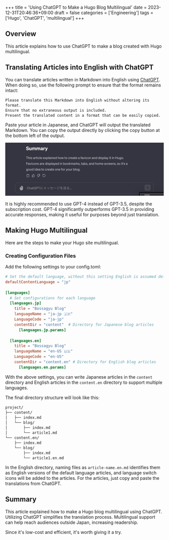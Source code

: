 +++
title = 'Using ChatGPT to Make a Hugo Blog Multilingual'
date = 2023-12-31T20:46:36+09:00
draft = false
categories = ['Engineering']
tags = ['Hugo', 'ChatGPT', 'multilingual']
+++

## Overview
This article explains how to use ChatGPT to make a blog created with Hugo multilingual.

## Translating Articles into English with ChatGPT
You can translate articles written in Markdown into English using [ChatGPT](https://chat.openai.com/). When doing so, use the following prompt to ensure that the format remains intact:

```text
Please translate this Markdown into English without altering its format.
Ensure that no extraneous output is included.
Present the translated content in a format that can be easily copied.
```

Paste your article in Japanese, and ChatGPT will output the translated Markdown. You can copy the output directly by clicking the copy button at the bottom left of the output.

![ChatGPT Screen](img-011-001.png)

It is highly recommended to use GPT-4 instead of GPT-3.5, despite the subscription cost. GPT-4 significantly outperforms GPT-3.5 in providing accurate responses, making it useful for purposes beyond just translation.

## Making Hugo Multilingual
Here are the steps to make your Hugo site multilingual.

### Creating Configuration Files
Add the following settings to your config.toml:

```toml
# Set the default language, without this setting English is assumed default.
defaultContentLanguage = "jp"

[languages]
  # Set configurations for each language
  [languages.jp]
    title = "Bossagyu Blog"
    languageName = "ja-jp 🇯🇵"
    LanguageCode = "ja-jp"
    contentDir = "content"  # Directory for Japanese blog articles
      [languages.jp.params]
  
  [languages.en]
    title = "Bossagyu Blog"
    languageName = "en-US 🇺🇸"
    LanguageCode = "en-US"
    contentDir = "content.en" # Directory for English blog articles
      [languages.en.params]
```
With the above settings, you can write Japanese articles in the `content` directory and English articles in the `content.en` directory to support multiple languages.

The final directory structure will look like this:

```text
project/
├── content/
│   ├── index.md
│   └── blog/
│       ├── index.md
│       └── article1.md
└── content.en/
    ├── index.md
    └── blog/
        ├── index.md
        └── article1.en.md
```
In the English directory, naming files as `article-name.en.md` identifies them as English versions of the default language articles, and language switch icons will be added to the articles. For the articles, just copy and paste the translations from ChatGPT.

## Summary
This article explained how to make a Hugo blog multilingual using ChatGPT. Utilizing ChatGPT simplifies the translation process. Multilingual support can help reach audiences outside Japan, increasing readership.

Since it's low-cost and efficient, it's worth giving it a try.